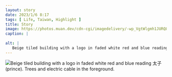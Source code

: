 ```yaml
---
layout: story
date: 2023/1/6 8:17
tags: [ Life, Taiwan, Highlight ]
title: Story
image: https://photos.muan.dev/cdn-cgi/imagedelivery/-wp_VgtWlgmh1JURQ8t1mg/803a8112-7eb0-4848-4560-2f14aa8dfc00/public
caption: |
   
alt: |
   Beige tiled building with a logo in faded white red and blue reading 太子(prince). Trees and electric cable in the foreground.
---
```


![Beige tiled building with a logo in faded white red and blue reading 太子(prince). Trees and electric cable in the foreground.](https://photos.muan.dev/cdn-cgi/imagedelivery/-wp_VgtWlgmh1JURQ8t1mg/803a8112-7eb0-4848-4560-2f14aa8dfc00/public)


